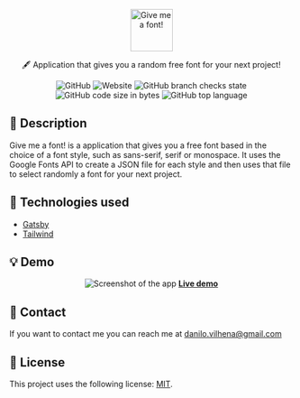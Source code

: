 <p align="center">
  <a href="https://danilovilhena.github.io/give-me-a-font/">
    <img src="https://drive.google.com/uc?export=view&id=1Jvz-DWfJBK_7Kez_I7uDmb6ehNeKH812" height="75" alt="Give me a font!"/>
  </a>
</p>

<p align="center">🖋️ Application that gives you a random free font for your next project!</p>


<div align="center">

  ![GitHub](https://img.shields.io/github/license/danilovilhena/give-me-a-font?logo=license)  ![Website](https://img.shields.io/website?url=https%3A%2F%2Fdanilovilhena.github.io%2Fgive-me-a-font%2F)  ![GitHub branch checks state](https://img.shields.io/github/checks-status/danilovilhena/give-me-a-font/gh-pages)  ![GitHub code size in bytes](https://img.shields.io/github/languages/code-size/danilovilhena/give-me-a-font)  ![GitHub top language](https://img.shields.io/github/languages/top/danilovilhena/give-me-a-font)
  
</div>

## 📗 Description
Give me a font! is a application that gives you a free font based in the choice of a font style, such as sans-serif, serif or monospace. It uses the Google Fonts API to create a JSON file for each style and then uses that file to select randomly a font for your next project.

## 🔧 Technologies used

* <a href="gatsbyjs.com">Gatsby</a>
* <a href="https://tailwindcss.com">Tailwind</a>

## 💡 Demo

<div align="center">

![Screenshot of the app](https://drive.google.com/uc?export=view&id=1Ysjw0nDIruxNVplk01S_o3QMDCx0MWX9)
<b><a href="https://danilovilhena.github.io/give-me-a-font/">Live demo</a></b>

</div>

## 👋 Contact
If you want to contact me you can reach me at danilo.vilhena@gmail.com

## 📙 License

This project uses the following license: <a href="https://github.com/danilovilhena/give-me-a-font/blob/main/LICENSE">MIT</a>.
